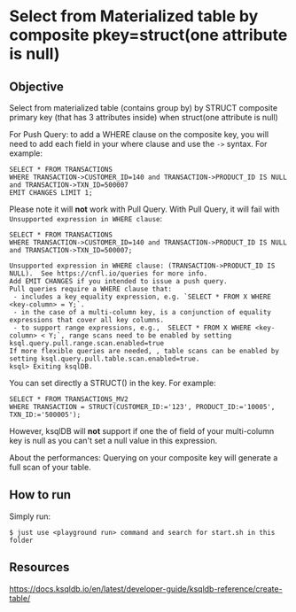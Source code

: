 # Select from Materialized table by composite pkey=struct(one attribute is null)

## Objective

Select from materialized table (contains group by) by STRUCT composite primary key (that has 3 attributes inside) when struct(one attribute is null)

For Push Query: to add a WHERE clause on the composite key, you will need to add each field in your where clause and use the `->` syntax.
For example:
```
SELECT * FROM TRANSACTIONS
WHERE TRANSACTION->CUSTOMER_ID=140 and TRANSACTION->PRODUCT_ID IS NULL and TRANSACTION->TXN_ID=500007
EMIT CHANGES LIMIT 1;
```

Please note it will **not** work with Pull Query. With Pull Query, it will fail with `Unsupported expression in WHERE clause`:
```
SELECT * FROM TRANSACTIONS
WHERE TRANSACTION->CUSTOMER_ID=140 and TRANSACTION->PRODUCT_ID IS NULL and TRANSACTION->TXN_ID=500007;

Unsupported expression in WHERE clause: (TRANSACTION->PRODUCT_ID IS NULL).  See https://cnfl.io/queries for more info.
Add EMIT CHANGES if you intended to issue a push query.
Pull queries require a WHERE clause that:
 - includes a key equality expression, e.g. `SELECT * FROM X WHERE <key-column> = Y;`.
 - in the case of a multi-column key, is a conjunction of equality expressions that cover all key columns.
 - to support range expressions, e.g.,  SELECT * FROM X WHERE <key-column> < Y;`, range scans need to be enabled by setting ksql.query.pull.range.scan.enabled=true
If more flexible queries are needed, , table scans can be enabled by setting ksql.query.pull.table.scan.enabled=true.
ksql> Exiting ksqlDB.
```

You can set directly a STRUCT() in the key. For example:
```
SELECT * FROM TRANSACTIONS_MV2
WHERE TRANSACTION = STRUCT(CUSTOMER_ID:='123', PRODUCT_ID:='10005', TXN_ID:='500005');
```
However, ksqlDB will **not** support if one the of field of your multi-column key is null as you can't set a null value in this expression.

About the performances:
Querying on your composite key will generate a full scan of your table.

## How to run

Simply run:

```
$ just use <playground run> command and search for start.sh in this folder
```

## Resources
https://docs.ksqldb.io/en/latest/developer-guide/ksqldb-reference/create-table/
